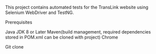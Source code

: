 This project contains automated tests for the TransLink website using Selenium WebDriver and TestNG.

Prerequisites

Java JDK 8 or Later
Maven(build management, required dependencies stored in POM.xml can be cloned with project)
Chrome

Git clone 
